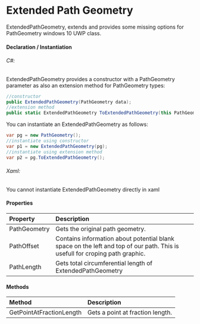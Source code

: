# Extended Path Geometry
ExtendedPathGeometry, extends and provides some missing options for PathGeometry windows 10 UWP class.

#### Declaration / Instantiation
###### C#:
ExtendedPathGeometry provides a constructor with a PathGeometry parameter as also an extension method for PathGeometry types:
```cs
//constructor
public ExtendedPathGeometry(PathGeometry data);
//extension method
public static ExtendedPathGeometry ToExtendedPathGeometry(this PathGeometry geometry);
```
You can instantiate an ExtendedPathGeometry as follows:
```cs
var pg = new PathGeometry();
//instantiate using constructor
var p1 = new ExtendedPathGeometry(pg);
//instantiate using extension method
var p2 = pg.ToExtendedPathGeometry();
```
###### Xaml:
You cannot instantiate ExtendedPathGeometry directly in xaml


#### Properties

| Property | Description |
| :------- | :---------- |
| PathGeometry | Gets the original path geometry. |
| PathOffset | Contains information about potential blank space on the left and top of our path. This is usefull for croping path graphic. |
| PathLength | Gets total circumferential length of ExtendedPathGeometry |

#### Methods
| Method | Description |
| :------- | :---------- |
| GetPointAtFractionLength | Gets a point at fraction length. |